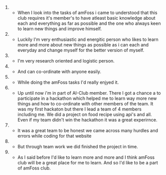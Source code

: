 1. - When I look into the tasks of amFoss i came to understood that this club requires it's member's to have atleast basic knowledge about each and everything as far as possible and the one who always keen to learn new things and improve himself.
2. - Luckily I'm very enthusiastic and energitic person who likes to learn more and more about new things as possible as i can each and everyday and change myself for the better version of myself.
3. - I'm very research oriented and logistic person. 
4. - And can co-ordinate with anyone easily.
5. - While doing the amFoss tasks I'd really enjyed it. 
6. - Up until now i'm in part of AI-Club member. There I got a chance a to participate in a hackathon which helped me to learn way more new things and how to co-ordinate with other members of the team. It was my first hackaton but there I lead a team of 4 members including me. We did a project on food recipe using api's and all. Even if my team didn't win the hackathon it was a great experirnce.
7. - It was a great team to be honest we came across many hurdles and errors while coding for that website
8. - But through team work we did finished the project in time.
9. - As I said before I'd like to learn more and more and I think amFoss club will be a great place for me to learn. And so I'd like to be a part of amFoss club.
